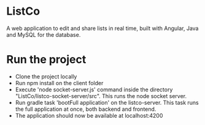 # ListCo
A web application to edit and share lists in real time, built with Angular, Java and MySQL for the database.

# Run the project
* Clone the project locally
* Run npm install on the client folder
* Execute 'node socket-server.js' command inside the directory "ListCo/listco-socket-server/src". This runs the node socket server.
* Run gradle task 'bootFull application' on the listco-server. This task runs the full application at once, both backend and frontend.
* The application should now be available at localhost:4200 



